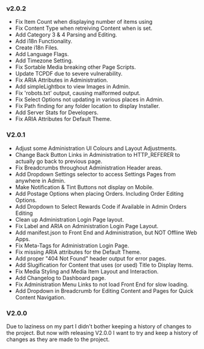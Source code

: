 ### v2.0.2
- Fix Item Count when displaying number of items using <settings items="">
- Fix Content Type when retreiving Content when <settings contenttype="all"> is set.
- Add Category 3 & 4 Parsing and Editing.
- Add i18n Functionality.
- Create i18n Files.
- Add Language Flags.
- Add Timezone Setting.
- Fix Sortable Media breaking other Page Scripts.
- Update TCPDF due to severe vulnerability.
- Fix ARIA Attributes in Administration.
- Add simpleLightbox to view Images in Admin.
- Fix 'robots.txt' output, causing malformed output.
- Fix Select Options not updating in various places in Admin.
- Fix Path finding for any folder location to display Installer.
- Add Server Stats for Developers.
- Fix ARIA Attributes for Default Theme.

### V2.0.1 
- Adjust some Administration UI Colours and Layout Adjustments.
- Change Back Button Links in Administration to HTTP_REFERER to actually go back to previous page.
- Fix Breadcrumbs throughout Administration Header areas.
- Add Dropdown Settings selector to access Settings Pages from anywhere in Admin.
- Make Notification & Tint Buttons not display on Mobile.
- Add Postage Options when placing Orders. Including Order Editing Options.
- Add Dropdown to Select Rewards Code if Available in Admin Orders Editing
- Clean up Administration Login Page layout.
- Fix Label and ARIA on Administration Login Page Layout.
- Add manifest.json to Front End and Administration, but NOT Offline Web Apps.
- Fix Meta-Tags for Administration Login Page.
- Fix missing ARIA attributes for the Default Theme.
- Add proper "404 Not Found" header output for error pages.
- Add Slugification for Content that uses (or used) Title to Display Items.
- Fix Media Styling and Media Item Layout and Interaction.
- Add Changelog to Dashboard page.
- Fix Administration Menu Links to not load Front End for slow loading.
- Add Dropdown in Breadcrumb for Editing Content and Pages for Quick Content Navigation.

### V2.0.0
Due to laziness on my part I didn't bother keeping a history of changes to the project. But now with releasing V2.0.0 I want to try and keep a history of changes as they are made to the project.
